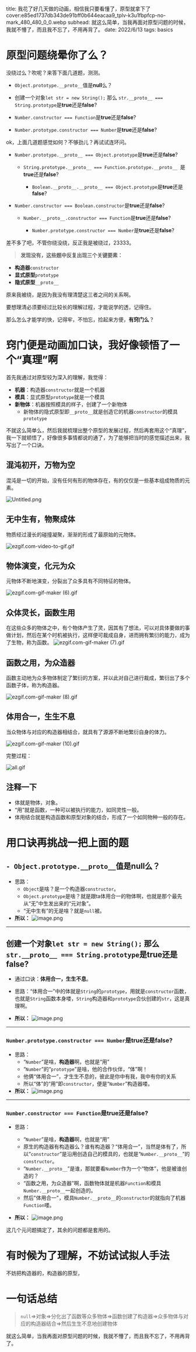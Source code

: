 <describe>
  title: 我花了好几天做的动画，相信我只要看懂了，原型就拿下了
  cover:e85ed1737db343de91bff0b644eacaa9_tplv-k3u1fbpfcp-no-mark_480_480_0_0.webp
  subhead: 就这么简单，当我再面对原型问题的时候，我就不懵了，而且我不忘了，不用再背了。
  date: 2022/6/13
  tags: basics
</describe>


# 原型问题绕晕你了么？
没绕过么？吹呢？来答下面几道题，测测。

- `Object.prototype.__proto__`值是**null**么？

- 创建一个对象`let str = new String();` 那么 `str.__proto__ === String.prototype`是**true**还是**false**?

- `Number.constructor === Function`是**true**还是**false**?

- `Number.prototype.constructor === Number`是**true**还是**false**?

ok，上面几道题感觉如何？不够劲儿？再试试连环问。

- `Number.prototype.__proto__ === Object.prototype`是**true**还是**false**?
   
   - `String.prototype.__proto__ === Function.prototype.__proto__ `是**true**还是**false**?
        
        - `Boolean.__proto__.__proto__ === Object.prototype`是**true**还是**false**?

- `Number.constructor === Boolean.constructor`是**true**还是**false**?
   
  - `Number.__proto__.constructor === Function`是**true**还是**false**?
        
       - `Number.prototype.constructor === Number`是**true**还是**false**?
       
差不多了吧，不管你绕没绕，反正我是被绕过，23333。

> **发现没有，这些题中反复出现三个关键要素：**

- **构造器**`constructor`
- **显式原型**`prototype`
- **隐式原型**`__proto__`



原来我被绕，是因为我没有理清楚这三者之间的关系啊。

要想理清必须要经过比较长的理解过程，才能说学的透，记得住。

那么怎么才能学的快，记得牢，不怕忘，捡起来方便，**有窍门么**？


# 窍门便是动画加口诀，我好像顿悟了一个“真理”啊

首先我通过对原型较为深入的理解，我觉得：
- **机器**：构造器`constructor`就是一个机器
- **模具**：显式原型`prototype`就是一个模具
- **新物体**：机器按照模具的样子，创建了一个新物体
    - 新物体的隐式原型即`__proto__`就是创造它的机器`constructor`的模具`prototype`
    
不就这么简单么，然后我就梳理出整个原型的发展过程，然后再套用这个“真理”，我一下就顿悟了，好像很多事情都说的通了，为了能够把当时的感觉描述出来，我写出了一个口诀。

## 混沌初开，万物为空

混沌是一切的开始，没有任何有形的物体存在，有的仅仅是一些基本组成物质的元素。

![Untitled.png](https://p9-juejin.byteimg.com/tos-cn-i-k3u1fbpfcp/b63b891bdaf14c128dc9881109175893~tplv-k3u1fbpfcp-watermark.image?)

## 无中生有，物聚成体

物质经过漫长的碰撞凝聚，渐渐的形成了最原始的元物体。

![ezgif.com-video-to-gif.gif](https://p3-juejin.byteimg.com/tos-cn-i-k3u1fbpfcp/a6b805fe8c664c228caecdaf84d30b4c~tplv-k3u1fbpfcp-watermark.image?)


## 物体演变，化元为众

元物体不断地演变，分裂出了众多具有不同特征的物体。

![ezgif.com-gif-maker (6).gif](https://p1-juejin.byteimg.com/tos-cn-i-k3u1fbpfcp/47f061b07de9440b9e89096371935b5c~tplv-k3u1fbpfcp-watermark.image?)

## 众体灵长，函数生用

在这些众多的物体之中，有个物体产生了灵，因其有了想法，可以对具体要做的事做计划，然后在某个时机被执行，这样便可裁成自身，进而拥有繁衍的能力，成为了生物，称为函数。
![ezgif.com-gif-maker (7).gif](https://p1-juejin.byteimg.com/tos-cn-i-k3u1fbpfcp/a7419358d2284908bc2c505349a3cbaf~tplv-k3u1fbpfcp-watermark.image?)

## 函数之用，为众造器

函数主动地为众多物体制定了繁衍的方案，并以此对自己进行裁成，繁衍出了多个函数子体，称为构造器。

![ezgif.com-gif-maker (8).gif](https://p3-juejin.byteimg.com/tos-cn-i-k3u1fbpfcp/d47bf008a2d941f49d9e443d4a2044e4~tplv-k3u1fbpfcp-watermark.image?)


## 体用合一，生生不息

当众物体与对应的构造器相结合，就具有了源源不断地繁衍自身的体力。

![ezgif.com-gif-maker (10).gif](https://p9-juejin.byteimg.com/tos-cn-i-k3u1fbpfcp/e45aa935fb5d44509abc1f8ea1fd9c48~tplv-k3u1fbpfcp-watermark.image?)

完整过程：

![all.gif](https://p1-juejin.byteimg.com/tos-cn-i-k3u1fbpfcp/9392ba43960a4341a546860d85960bee~tplv-k3u1fbpfcp-watermark.image?)

## 注释一下

- 体就是物体，对象。
- “用”就是函数，一种可以被执行的能力，如同灵性一般。
- 体用结合就是构造函数和原型对象的结合，形成了一个如同物种一般的存在。


# 用口诀再挑战一把上面的题

## `- Object.prototype.__proto__`值是**null**么？
- 思路：
    - `Object`是啥？是一个构造器`constructor`。
    - `Object.prototype`是啥？就是跟ta体用合一的物体啊，也就是那个最先从“无”中生发出来的“元对象”。
    - “无中生有”的无是啥？就是`null`被。
- **所以：**
    ![image.png](https://p3-juejin.byteimg.com/tos-cn-i-k3u1fbpfcp/042652102a3f4ea28254b11f12071ef8~tplv-k3u1fbpfcp-watermark.image?)

---

## 创建一个对象`let str = new String();` 那么 `str.__proto__ === String.prototype`是**true**还是**false**?
- 通过口诀：**体用合一，生生不息**。

- 思路：“体用合一”中的体就是`String`的`prototype`，用就是`constructor`函数，也就是`String`函数本身喽，`String`构造器和`prototype`合伙创建的`str`，这是真理啊。
- **所以：**
    ![image.png](https://p1-juejin.byteimg.com/tos-cn-i-k3u1fbpfcp/12c02f1d6bc04418ac7f1ce82fcc41a0~tplv-k3u1fbpfcp-watermark.image?)
    
--- 
### `Number.prototype.constructor === Number`是**true**还是**false**?

- 思路：
    - “`Number`”是啥，**构造器**啊，也就是“用”
    - “`Number`”的“`prototype`”是啥，他的合作伙伴，“体”啊！
    - 他俩“体用合一”，才生生不息的，彼此是你中有我，我中有你的关系
    - 所以“体”的“用”即`constructor`，便是“`Number`”构造器喽。
- **所以：**
    ![image.png](https://p9-juejin.byteimg.com/tos-cn-i-k3u1fbpfcp/e6a7b90415c3428f8f94f146864cfdd0~tplv-k3u1fbpfcp-watermark.image?)

---

### `Number.constructor === Function`是**true**还是**false**?

- 思路：
    - “`Number`”是啥，**构造器**啊，也就是“用”
    - 原生的构造器有构造器么？谁有构造器？“体用合一”，当然是体有了，所以“`constructor`”是沿用创造自己的模具的，也就是“`Number.__proto__`”的`constructor`。
    - “`Number.__proto__`”是谁，那就要看`Number`作为一个“物体”，他是被谁创造的？
    - “函数之用，为众造器”啊，函数物体就是机器`Function`和模具`Number.__proto__`一起创造的。
    - 然后"体用合一"，模具`Number.__proto__`的`constructor`的就指向了机器`Function`喽。
   
- **所以：**
  ![image.png](https://p9-juejin.byteimg.com/tos-cn-i-k3u1fbpfcp/ac2d0e50693648fb8fb025ee4767f8a0~tplv-k3u1fbpfcp-watermark.image?)
  
这几个元问题搞定了，其余的问题都是套用的。

# 有时候为了理解，不妨试试拟人手法
不妨把构造器的，构造器的原型，

# 一句话总结

> `null`⇒对象⇒分化出了函数等众多物体⇒函数创建了构造器⇒众多物体与对应的构造器结合⇒然后生生不息地创建物体

就这么简单，当我再面对原型问题的时候，我就不懵了，而且我不忘了，不用再背了。

  
  
  
  
  
  
  
  
  
  